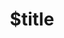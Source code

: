 ---
title: $title
second_title: Aspose.PDF برای مرجع API .NET
description: $description
type: docs
weight: $weight
url: /fa/net/$ref/
---